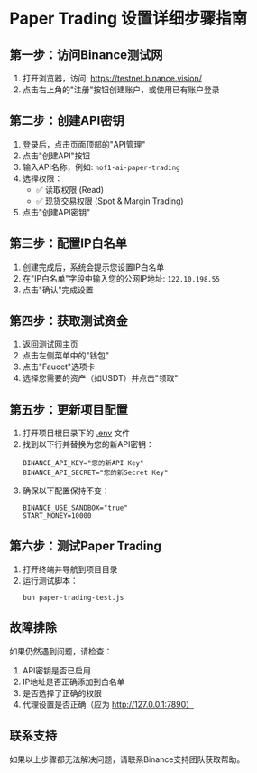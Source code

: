 # Paper Trading 设置详细步骤指南

## 第一步：访问Binance测试网

1. 打开浏览器，访问: https://testnet.binance.vision/
2. 点击右上角的"注册"按钮创建账户，或使用已有账户登录

## 第二步：创建API密钥

1. 登录后，点击页面顶部的"API管理"
2. 点击"创建API"按钮
3. 输入API名称，例如: `nof1-ai-paper-trading`
4. 选择权限：
   - ✅ 读取权限 (Read)
   - ✅ 现货交易权限 (Spot & Margin Trading)
5. 点击"创建API密钥"

## 第三步：配置IP白名单

1. 创建完成后，系统会提示您设置IP白名单
2. 在"IP白名单"字段中输入您的公网IP地址: `122.10.198.55`
3. 点击"确认"完成设置

## 第四步：获取测试资金

1. 返回测试网主页
2. 点击左侧菜单中的"钱包"
3. 点击"Faucet"选项卡
4. 选择您需要的资产（如USDT）并点击"领取"

## 第五步：更新项目配置

1. 打开项目根目录下的 [.env](file:///C:/Users/Administrator/Desktop/open-nof1.ai-master/.env) 文件
2. 找到以下行并替换为您的新API密钥：
   ```
   BINANCE_API_KEY="您的新API Key"
   BINANCE_API_SECRET="您的新Secret Key"
   ```
3. 确保以下配置保持不变：
   ```
   BINANCE_USE_SANDBOX="true"
   START_MONEY=10000
   ```

## 第六步：测试Paper Trading

1. 打开终端并导航到项目目录
2. 运行测试脚本：
   ```
   bun paper-trading-test.js
   ```

## 故障排除

如果仍然遇到问题，请检查：

1. API密钥是否已启用
2. IP地址是否正确添加到白名单
3. 是否选择了正确的权限
4. 代理设置是否正确（应为 http://127.0.0.1:7890）

## 联系支持

如果以上步骤都无法解决问题，请联系Binance支持团队获取帮助。